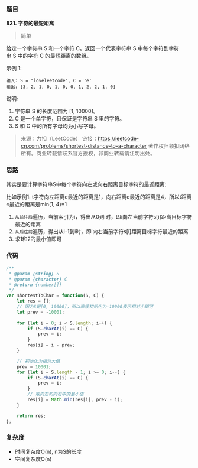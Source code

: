 ### 题目
**821. 字符的最短距离**
>简单

给定一个字符串 S 和一个字符 C。返回一个代表字符串 S 中每个字符到字符串 S 中的字符 C 的最短距离的数组。

示例 1:
```
输入: S = "loveleetcode", C = 'e'
输出: [3, 2, 1, 0, 1, 0, 0, 1, 2, 2, 1, 0]
```
说明:

1. 字符串 S 的长度范围为 [1, 10000]。
2. C 是一个单字符，且保证是字符串 S 里的字符。
3. S 和 C 中的所有字母均为小写字母。

>来源：力扣（LeetCode）
链接：https://leetcode-cn.com/problems/shortest-distance-to-a-character
著作权归领扣网络所有。商业转载请联系官方授权，非商业转载请注明出处。

### 思路

其实是要计算字符串S中每个字符向左或向右距离目标字符的最近距离;

比如示例1: t字符向左距离e最近的距离是1，向右距离e最近的距离是4，所以t距离e最近的距离是min(1, 4)=1



1. `从前往后`遍历，当前索引为i，得出从0到i时，即i向左当前字符s[i]距离目标字符最近的距离
2. `从后往前`遍历，得出从i-1到i时，即i向右当前字符s[i]距离目标字符最近的距离
3. 求1和2的最小值即可

### 代码
```javascript
/**
 * @param {string} S
 * @param {character} C
 * @return {number[]}
 */
var shortestToChar = function(S, C) {
    let res = [];
    // 因为S是[0, 10000]，所以直接初始化为-10000表示相对小即可
    let prev = -10001;
    
    for (let i = 0; i < S.length; i++) {
        if (S.charAt(i) == C) {
            prev = i;
        }
        res[i] = i - prev;
    }

    // 初始化为相对大值
    prev = 10001;
    for (let i = S.length - 1; i >= 0; i--) {
        if (S.charAt(i) == C) {
            prev = i;
        }
        // 取向左和向右中的最小值
        res[i] = Math.min(res[i], prev - i);
    }

    return res;
};
```
### 复杂度
* 时间复杂度O(n), n为S的长度
* 空间复杂度O(n)